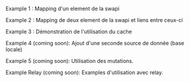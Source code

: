 Example 1 : Mapping d'un element de la swapi

Example 2 : Mapping de deux element de la swapi et liens entre ceux-ci

Example 3 : Démonstration de l'utilisation du cache

Example 4 (coming soon): Ajout d'une seconde source de donnée (base locale)

Example 5 (coming soon): Utilisation des mutations.

Example Relay (coming soon): Examples d'utilisation avec relay.
